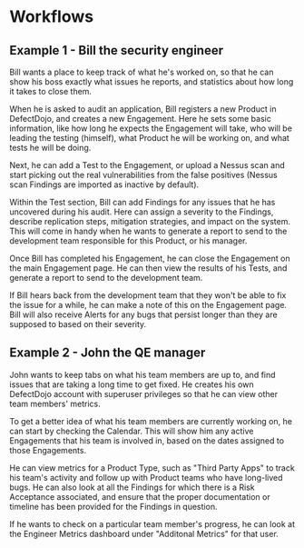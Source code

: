 # Workflows

## Example 1 - Bill the security engineer

Bill wants a place to keep track of what he's worked on, so that he can show
his boss exactly what issues he reports, and statistics about how long it
takes to close them.

When he is asked to audit an application, Bill registers a new Product in
DefectDojo, and creates a new Engagement. Here he sets some basic information,
like how long he expects the Engagement will take, who will be leading the
testing (himself), what Product he will be working on, and what tests he
will be doing.

Next, he can add a Test to the Engagement, or upload a Nessus scan and start
picking out the real vulnerabilities from the false positives (Nessus scan
Findings are imported as inactive by default).

Within the Test section, Bill can add Findings for any issues that he has
uncovered during his audit. Here can assign a severity to the Findings, describe
replication steps, mitigation strategies, and impact on the system. This will
come in handy when he wants to generate a report to send to the development
team responsible for this Product, or his manager.

Once Bill has completed his Engagement, he can close the Engagement on the
main Engagement page. He can then view the results of his Tests, and generate
a report to send to the development team.

If Bill hears back from the development team that they won't be able to fix
the issue for a while, he can make a note of this on the Engagement page.
Bill will also receive Alerts for any bugs that persist longer than they are
supposed to based on their severity.


## Example 2 - John the QE manager

John wants to keep tabs on what his team members are up to, and find issues
that are taking a long time to get fixed. He creates his own DefectDojo account
with superuser privileges so that he can view other team members' metrics.

To get a better idea of what his team members are currently working on, he
can start by checking the Calendar. This will show him any active Engagements
that his team is involved in, based on the dates assigned to those Engagements.

He can view metrics for a Product Type, such as "Third Party Apps" to track his
team's activity and follow up with Product teams who have long-lived bugs. He
can also look at all the Findings for which there is a Risk Acceptance
associated, and ensure that the proper documentation or timeline has been
provided for the Findings in question.

If he wants to check on a particular team member's progress, he can look at the
Engineer Metrics dashboard under "Additonal Metrics" for that user.
